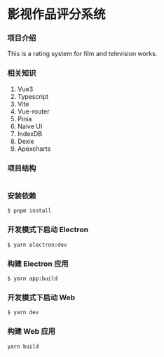 # 影视作品评分系统

### 项目介绍

This is a rating system for film and television works.

### 相关知识

1. Vue3
2. Typescript
3. Vite
4. Vue-router
5. Pinia
6. Naive UI
7. IndexDB
8. Dexie
9. Apexcharts

### 项目结构

```

```

### 安装依赖

```
$ pnpm install
```

### 开发模式下启动 Electron

```
$ yarn electron:dev
```

### 构建 Electron 应用

```
$ yarn app:build
```

### 开发模式下启动 Web

```
$ yarn dev
```

### 构建 Web 应用

```
yarn build
```
